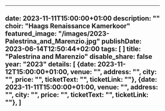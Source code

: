 
---
date: 2023-11-11T15:00:00+01:00
description: ""
choir: "Haags Renaissance Kamerkoor"
featured_image: "/images/2023-Palestrina_and_Marenzio.jpg"
publishDate: 2023-06-14T12:50:44+02:00
tags: [
]
title: "Palestrina and Marenzio"
disable_share: false
year: "2023"
details: [
{date: 2023-11-12T15:00:00+01:00, venue: "", address: "", city: "", price: "", ticketText: "", ticketLink: ""},
{date: 2023-11-11T15:00:00+01:00, venue: "", address: "", city: "", price: "", ticketText: "", ticketLink: ""},
]
---

